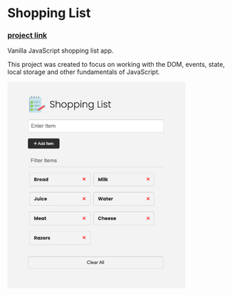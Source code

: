 # Shopping List 
### [project link](https://majestic-frangollo-db33ee.netlify.app/)

Vanilla JavaScript shopping list app.

This project was created to focus on working with the DOM, events, state, local storage and other fundamentals of JavaScript.

<img src="images/screen.png" width="400">
